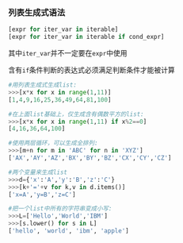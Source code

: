 ### 列表生成式语法

```python
[expr for iter_var in iterable] 
[expr for iter_var in iterable if cond_expr]
```

其中`iter_var`并不一定要在`expr`中使用

含有`if`条件判断的表达式必须满足判断条件才能被计算

```python
#用列表生成式生成list:
>>>[x*x for x in range(1,11)]
[1,4,9,16,25,36,49,64,81,100]

#在上面list基础上，仅生成含有偶数平方的list:
>>>[x*x for x in range(1,11) if x%2==0]
[4,16,36,64,100]

#使用两层循环，可以生成全排列:
>>>[m+n for m in 'ABC' for n in 'XYZ']
['AX','AY','AZ','BX','BY','BZ','CX','CY','CZ']

#两个变量来生成list
>>>d={'x':'A','y':'B','z':'C'}
>>>[k+'='+v for k,v in d.items()]
['x=A','y=B','z=C']

#把一个list中所有的字符串变成小写:
>>>L=['Hello','World','IBM']
>>>[s.lower() for s in L]
['hello', 'world', 'ibm', 'apple']
```



